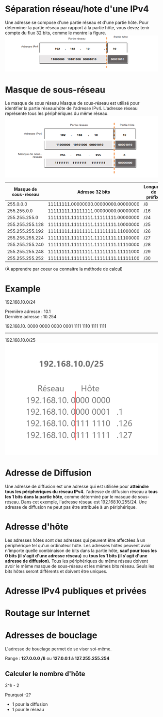 # Séparation réseau/hote d'une IPv4
Une adresse se compose d'une partie réseau et d'une partie hôte. Pour déterminer la partie réseau par rapport à la partie hôte, vous devez tenir compte du flux 32 bits, comme le montre la figure.
![](img/IPv4-reseauhote.png)

# Masque de sous-réseau
Le masque de sous réseau Masque de sous-réseau est utilisé pour identifier la partie réseau/hôte de l'adresse IPv4. 
L'adresse réseau représente tous les périphériques du même réseau.
![](img/Masque-example.png)


Masque de sous-réseau | Adresse 32 bits	| Longueur de préfixe
---|---|---
255.0.0.0 | 11111111.00000000.00000000.00000000 | /8
255.255.0.0	| 11111111.11111111.00000000.00000000 | /16
255.255.255.0 | 11111111.11111111.11111111.00000000 | /24
255.255.255.128	| 11111111.11111111.11111111.10000000 | /25
255.255.255.192 | 11111111.11111111.11111111.11000000 | /26
255.255.255.224	| 11111111.11111111.11111111.11100000 | /27
255.255.255.240	| 11111111.11111111.11111111.11110000 | /28
255.255.255.248	| 11111111.11111111.11111111.11111000 | /29
255.255.255.252	| 11111111.11111111.11111111.11111100 | /30

(À apprendre par coeur ou connaitre la méthode de calcul)

# Example
 192.168.10.0/24

 Première adresse : 10.1 \
 Dernière adresse : 10.254
<!-- fix me -->
 192.168.10. 0000 0000
             0000 0001
             1111 1110
             1111 1111

---
192.168.10.0/25
![](img/masque-example2.png)

# Adresse de Diffusion
Une adresse de diffusion est une adresse qui est utilisée pour **atteindre tous les périphériques du réseau IPv4**. l'adresse de diffusion réseau a **tous les 1 bits dans la partie hôte**, comme déterminé par le masque de sous-réseau. Dans cet exemple, l'adresse réseau est 192.168.10.255/24. Une adresse de diffusion ne peut pas être attribuée à un périphérique.

# Adresse d'hôte
Les adresses hôtes sont des adresses qui peuvent être affectées à un périphérique tel qu'un ordinateur hôte. Les adresses hôtes peuvent avoir n'importe quelle combinaison de bits dans la partie hôte, **sauf pour tous les 0 bits (il s'agit d'une adresse réseau)** ou **tous les 1 bits (il s'agit d'une adresse de diffusion).**
Tous les périphériques du même réseau doivent avoir le même masque de sous-réseau et les mêmes bits réseau. Seuls les bits hôtes seront différents et doivent être uniques.

# Adresse IPv4 publiques et privées

# Routage sur Internet

# Adresses de bouclage
L'adresse de bouclage permet de se viser soi-même.

Range : **127.0.0.0 /8** ou **127.0.0.1 à 127.255.255.254**

## Calculer le nombre d'hôte
2^h - 2

Pourquoi -2?
- 1 pour la diffusion
- 1 pour le réseau